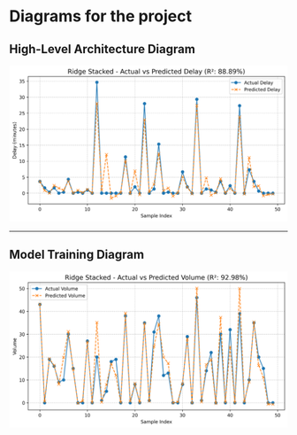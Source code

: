 # Diagrams for the project

## High-Level Architecture Diagram

![Delay Diagram](../plots/ridge_stacked_delay_comparison.png)

---

## Model Training Diagram

![Volume Diagram](../plots/ridge_stacked_volume_comparison.png)